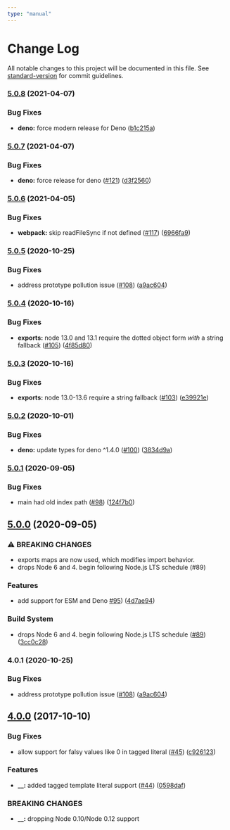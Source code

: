 ```yaml
---
type: "manual"
---
```


# Change Log

All notable changes to this project will be documented in this file. See [standard-version](https://github.com/conventional-changelog/standard-version) for commit guidelines.

### [5.0.8](https://www.github.com/yargs/y18n/compare/v5.0.7...v5.0.8) (2021-04-07)


### Bug Fixes

* **deno:** force modern release for Deno ([b1c215a](https://www.github.com/yargs/y18n/commit/b1c215aed714bee5830e76de3e335504dc2c4dab))

### [5.0.7](https://www.github.com/yargs/y18n/compare/v5.0.6...v5.0.7) (2021-04-07)


### Bug Fixes

* **deno:** force release for deno ([#121](https://www.github.com/yargs/y18n/issues/121)) ([d3f2560](https://www.github.com/yargs/y18n/commit/d3f2560e6cedf2bfa2352e9eec044da53f9a06b2))

### [5.0.6](https://www.github.com/yargs/y18n/compare/v5.0.5...v5.0.6) (2021-04-05)


### Bug Fixes

* **webpack:** skip readFileSync if not defined ([#117](https://www.github.com/yargs/y18n/issues/117)) ([6966fa9](https://www.github.com/yargs/y18n/commit/6966fa91d2881cc6a6c531e836099e01f4da1616))

### [5.0.5](https://www.github.com/yargs/y18n/compare/v5.0.4...v5.0.5) (2020-10-25)


### Bug Fixes

* address prototype pollution issue ([#108](https://www.github.com/yargs/y18n/issues/108)) ([a9ac604](https://www.github.com/yargs/y18n/commit/a9ac604abf756dec9687be3843e2c93bfe581f25))

### [5.0.4](https://www.github.com/yargs/y18n/compare/v5.0.3...v5.0.4) (2020-10-16)


### Bug Fixes

* **exports:** node 13.0 and 13.1 require the dotted object form _with_ a string fallback ([#105](https://www.github.com/yargs/y18n/issues/105)) ([4f85d80](https://www.github.com/yargs/y18n/commit/4f85d80dbaae6d2c7899ae394f7ad97805df4886))

### [5.0.3](https://www.github.com/yargs/y18n/compare/v5.0.2...v5.0.3) (2020-10-16)


### Bug Fixes

* **exports:** node 13.0-13.6 require a string fallback ([#103](https://www.github.com/yargs/y18n/issues/103)) ([e39921e](https://www.github.com/yargs/y18n/commit/e39921e1017f88f5d8ea97ddea854ffe92d68e74))

### [5.0.2](https://www.github.com/yargs/y18n/compare/v5.0.1...v5.0.2) (2020-10-01)


### Bug Fixes

* **deno:** update types for deno ^1.4.0 ([#100](https://www.github.com/yargs/y18n/issues/100)) ([3834d9a](https://www.github.com/yargs/y18n/commit/3834d9ab1332f2937c935ada5e76623290efae81))

### [5.0.1](https://www.github.com/yargs/y18n/compare/v5.0.0...v5.0.1) (2020-09-05)


### Bug Fixes

* main had old index path ([#98](https://www.github.com/yargs/y18n/issues/98)) ([124f7b0](https://www.github.com/yargs/y18n/commit/124f7b047ba9596bdbdf64459988304e77f3de1b))

## [5.0.0](https://www.github.com/yargs/y18n/compare/v4.0.0...v5.0.0) (2020-09-05)


### ⚠ BREAKING CHANGES

* exports maps are now used, which modifies import behavior.
* drops Node 6 and 4. begin following Node.js LTS schedule (#89)

### Features

* add support for ESM and Deno [#95](https://www.github.com/yargs/y18n/issues/95)) ([4d7ae94](https://www.github.com/yargs/y18n/commit/4d7ae94bcb42e84164e2180366474b1cd321ed94))


### Build System

* drops Node 6 and 4. begin following Node.js LTS schedule ([#89](https://www.github.com/yargs/y18n/issues/89)) ([3cc0c28](https://www.github.com/yargs/y18n/commit/3cc0c287240727b84eaf1927f903612ec80f5e43))

### 4.0.1 (2020-10-25)


### Bug Fixes

* address prototype pollution issue ([#108](https://www.github.com/yargs/y18n/issues/108)) ([a9ac604](https://www.github.com/yargs/y18n/commit/7de58ca0d315990cdb38234e97fc66254cdbcd71))

## [4.0.0](https://github.com/yargs/y18n/compare/v3.2.1...v4.0.0) (2017-10-10)


### Bug Fixes

* allow support for falsy values like 0 in tagged literal ([#45](https://github.com/yargs/y18n/issues/45)) ([c926123](https://github.com/yargs/y18n/commit/c926123))


### Features

* **__:** added tagged template literal support ([#44](https://github.com/yargs/y18n/issues/44)) ([0598daf](https://github.com/yargs/y18n/commit/0598daf))


### BREAKING CHANGES

* **__:** dropping Node 0.10/Node 0.12 support
